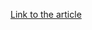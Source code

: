 [Link to the article](https://www.nist.gov/blogs/cybersecurity-insights/kicking-december-4th-workshop-nist-revisiting-and-revising-foundational)

